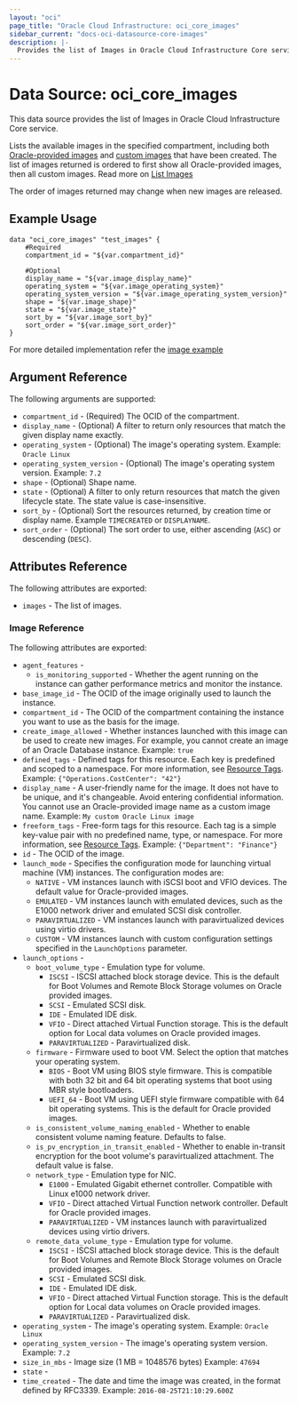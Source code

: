 ```yaml
---
layout: "oci"
page_title: "Oracle Cloud Infrastructure: oci_core_images"
sidebar_current: "docs-oci-datasource-core-images"
description: |-
  Provides the list of Images in Oracle Cloud Infrastructure Core service
---
```


# Data Source: oci_core_images
This data source provides the list of Images in Oracle Cloud Infrastructure Core service.

Lists the available images in the specified compartment, including both
[Oracle-provided images](https://docs.cloud.oracle.com/iaas/Content/Compute/References/images.htm) and
[custom images](https://docs.cloud.oracle.com/iaas/Content/Compute/Tasks/managingcustomimages.htm) that have
been created. The list of images returned is ordered to first show all
Oracle-provided images, then all custom images. Read more on [List Images](https://docs.cloud.oracle.com/iaas/api/#/en/iaas/20160918/Image/ListImages)

The order of images returned may change when new images are released.


## Example Usage

```hcl
data "oci_core_images" "test_images" {
	#Required
	compartment_id = "${var.compartment_id}"

	#Optional
	display_name = "${var.image_display_name}"
	operating_system = "${var.image_operating_system}"
	operating_system_version = "${var.image_operating_system_version}"
	shape = "${var.image_shape}"
	state = "${var.image_state}"
	sort_by = "${var.image_sort_by}"
	sort_order = "${var.image_sort_order}"
}
```
For more detailed implementation refer the [image example](https://github.com/oracle/terraform-provider-oci/tree/master/examples/compute/image)

## Argument Reference

The following arguments are supported:

* `compartment_id` - (Required) The OCID of the compartment.
* `display_name` - (Optional) A filter to return only resources that match the given display name exactly. 
* `operating_system` - (Optional) The image's operating system.  Example: `Oracle Linux` 
* `operating_system_version` - (Optional) The image's operating system version.  Example: `7.2` 
* `shape` - (Optional) Shape name.
* `state` - (Optional) A filter to only return resources that match the given lifecycle state.  The state value is case-insensitive. 
* `sort_by` - (Optional) Sort the resources returned, by creation time or display name. Example `TIMECREATED` or `DISPLAYNAME`.
* `sort_order` - (Optional) The sort order to use, either ascending (`ASC`) or descending (`DESC`).

## Attributes Reference

The following attributes are exported:

* `images` - The list of images.

### Image Reference

The following attributes are exported:

* `agent_features` - 
	* `is_monitoring_supported` - Whether the agent running on the instance can gather performance metrics and monitor the instance. 
* `base_image_id` - The OCID of the image originally used to launch the instance.
* `compartment_id` - The OCID of the compartment containing the instance you want to use as the basis for the image. 
* `create_image_allowed` - Whether instances launched with this image can be used to create new images. For example, you cannot create an image of an Oracle Database instance. Example: `true` 
* `defined_tags` - Defined tags for this resource. Each key is predefined and scoped to a namespace. For more information, see [Resource Tags](https://docs.cloud.oracle.com/iaas/Content/General/Concepts/resourcetags.htm).  Example: `{"Operations.CostCenter": "42"}` 
* `display_name` - A user-friendly name for the image. It does not have to be unique, and it's changeable. Avoid entering confidential information. You cannot use an Oracle-provided image name as a custom image name.  Example: `My custom Oracle Linux image` 
* `freeform_tags` - Free-form tags for this resource. Each tag is a simple key-value pair with no predefined name, type, or namespace. For more information, see [Resource Tags](https://docs.cloud.oracle.com/iaas/Content/General/Concepts/resourcetags.htm).  Example: `{"Department": "Finance"}` 
* `id` - The OCID of the image.
* `launch_mode` - Specifies the configuration mode for launching virtual machine (VM) instances. The configuration modes are:
	* `NATIVE` - VM instances launch with iSCSI boot and VFIO devices. The default value for Oracle-provided images.
	* `EMULATED` - VM instances launch with emulated devices, such as the E1000 network driver and emulated SCSI disk controller.
	* `PARAVIRTUALIZED` - VM instances launch with paravirtualized devices using virtio drivers.
	* `CUSTOM` - VM instances launch with custom configuration settings specified in the `LaunchOptions` parameter. 
* `launch_options` - 
	* `boot_volume_type` - Emulation type for volume.
		* `ISCSI` - ISCSI attached block storage device. This is the default for Boot Volumes and Remote Block Storage volumes on Oracle provided images.
		* `SCSI` - Emulated SCSI disk.
		* `IDE` - Emulated IDE disk.
		* `VFIO` - Direct attached Virtual Function storage.  This is the default option for Local data volumes on Oracle provided images.
		* `PARAVIRTUALIZED` - Paravirtualized disk. 
	* `firmware` - Firmware used to boot VM.  Select the option that matches your operating system.
		* `BIOS` - Boot VM using BIOS style firmware.  This is compatible with both 32 bit and 64 bit operating systems that boot using MBR style bootloaders.
		* `UEFI_64` - Boot VM using UEFI style firmware compatible with 64 bit operating systems.  This is the default for Oracle provided images. 
	* `is_consistent_volume_naming_enabled` - Whether to enable consistent volume naming feature. Defaults to false.
	* `is_pv_encryption_in_transit_enabled` - Whether to enable in-transit encryption for the boot volume's paravirtualized attachment. The default value is false.
	* `network_type` - Emulation type for NIC.
		* `E1000` - Emulated Gigabit ethernet controller.  Compatible with Linux e1000 network driver.
		* `VFIO` - Direct attached Virtual Function network controller.  Default for Oracle provided images.
		* `PARAVIRTUALIZED` - VM instances launch with paravirtualized devices using virtio drivers. 
	* `remote_data_volume_type` - Emulation type for volume.
		* `ISCSI` - ISCSI attached block storage device. This is the default for Boot Volumes and Remote Block Storage volumes on Oracle provided images.
		* `SCSI` - Emulated SCSI disk.
		* `IDE` - Emulated IDE disk.
		* `VFIO` - Direct attached Virtual Function storage.  This is the default option for Local data volumes on Oracle provided images.
		* `PARAVIRTUALIZED` - Paravirtualized disk. 
* `operating_system` - The image's operating system.  Example: `Oracle Linux` 
* `operating_system_version` - The image's operating system version.  Example: `7.2` 
* `size_in_mbs` - Image size (1 MB = 1048576 bytes)  Example: `47694` 
* `state` - 
* `time_created` - The date and time the image was created, in the format defined by RFC3339.  Example: `2016-08-25T21:10:29.600Z` 

